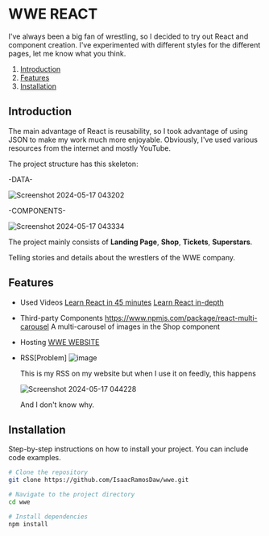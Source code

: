 # WWE REACT

I've always been a big fan of wrestling, so I decided to try out React and component creation. I've experimented with different styles for the different pages, let me know what you think.

1. [Introduction](#introduction)
2. [Features](#features)
3. [Installation](#installation)

## Introduction

The main advantage of React is reusability, so I took advantage of using JSON to make my work much more enjoyable. Obviously, I've used various resources from the internet and mostly YouTube.

The project structure has this skeleton:

-DATA-

![Screenshot 2024-05-17 043202](https://github.com/IsaacRamosDaw/wwe/assets/164216296/47e25669-8c35-450f-a9de-0430c29bb758)

-COMPONENTS-

![Screenshot 2024-05-17 043334](https://github.com/IsaacRamosDaw/wwe/assets/164216296/6195356c-c5bb-4b95-96ef-e9f27fd69a03)

The project mainly consists of **Landing Page**, **Shop**, **Tickets**, **Superstars**.

Telling stories and details about the wrestlers of the WWE company.

## Features
  
- Used Videos
  [Learn React in 45 minutes](https://www.youtube.com/watch?v=PWF5SgnNdp4&t=1982s)
  [Learn React in-depth](https://www.youtube.com/watch?v=wGxDfSWC4Ww)
  
- Third-party Components
  https://www.npmjs.com/package/react-multi-carousel
  A multi-carousel of images in the Shop component
  
- Hosting
    [WWE WEBSITE](https://wwereact-bab2d.web.app)

- RSS[Problem]
    ![image](https://github.com/IsaacRamosDaw/wwe/assets/164216296/d1f6b6f2-338c-4344-9f6a-7dce781fd139)
  
  This is my RSS on my website but when I use it on feedly, this happens
  
    ![Screenshot 2024-05-17 044228](https://github.com/IsaacRamosDaw/wwe/assets/164216296/2fc9d147-4baa-431d-bb42-2b306e11e2d7)

  And I don't know why.

## Installation

Step-by-step instructions on how to install your project. You can include code examples.

```bash
# Clone the repository
git clone https://github.com/IsaacRamosDaw/wwe.git

# Navigate to the project directory
cd wwe

# Install dependencies
npm install
